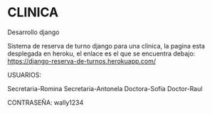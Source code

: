 # CLINICA

Desarrollo django 

Sistema de reserva de turno django para una clinica, la pagina esta desplegada en heroku, el enlace es el que se encuentra debajo:
https://django-reserva-de-turnos.herokuapp.com/

USUARIOS:

Secretaria-Romina
Secretaria-Antonela
Doctora-Sofia
Doctor-Raul

CONTRASEÑA:
wally1234
